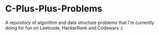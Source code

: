 # C-Plus-Plus-Problems

A repository of algorithm and data structure problems that I'm currently doing for fun on Leetcode, HackerRank and Codewars :) 
